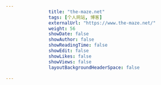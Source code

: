 ---
                title: "the-maze.net"
                tags: [个人网站, 博客]
                externalUrl: "https://www.the-maze.net/"
                weight: 56
                showDate: false
                showAuthor: false
                showReadingTime: false
                showEdit: false
                showLikes: false
                showViews: false
                layoutBackgroundHeaderSpace: false
                ---

